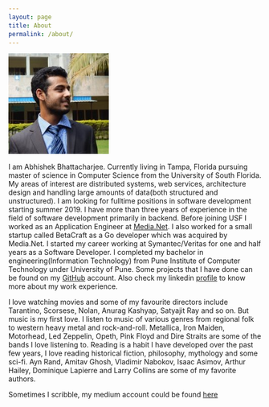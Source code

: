 ```yaml
---
layout: page
title: About
permalink: /about/
---
```

![Profile Pic](https://raw.githubusercontent.com/abhi11/abhi11.github.io/master/_img/profile.jpg)

I am Abhishek Bhattacharjee. Currently living in Tampa, Florida pursuing master of science in Computer Science from the University of South Florida. My areas of interest are distributed systems, web services, architecture design and handling large amounts of data(both structured and unstructured). I am looking for fulltime positions in software development starting summer 2019. I have more than three years of experience in the field of software development primarily in backend. Before joining USF I worked as an Application Engineer at [Media.Net](http://www.media.net/). I also worked for a small startup called BetaCraft as a Go developer which was acquired by Media.Net. I started my career working at Symantec/Veritas for one and half years as a Software Developer. I completed my bachelor in engineering(Information Technology) from Pune Institute of Computer Technology under University of Pune. Some projects that I have done can be found on my [GitHub](https://github.com/abhi11) account. Also check my linkedin [profile](https://www.linkedin.com/in/abhishekbhattacharjee11) to know more about my work experience.

I love watching movies and some of my favourite directors include Tarantino, Scorsese, Nolan, Anurag Kashyap, Satyajit Ray and so on. But music is my first love. I listen to music of various genres from regional folk to western heavy metal and rock-and-roll. Metallica, Iron Maiden, Motorhead, Led Zeppelin, Opeth, Pink Floyd and Dire Straits are some of the bands I love listening to. Reading is a habit I have developed over the past few years, I love reading historical fiction, philosophy, mythology and some sci-fi. Ayn Rand, Amitav Ghosh, Vladimir Nabokov, Isaac Asimov, Arthur Hailey, Dominique Lapierre and Larry Collins are some of my favorite authors.

Sometimes I scribble, my medium account could be found [here](https://medium.com/@abshk11)

